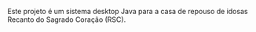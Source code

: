 <!-- Use this file para fornecer instruções customizadas ao Copilot. Para mais detalhes, visite https://code.visualstudio.com/docs/copilot/copilot-customization#_use-a-githubcopilotinstructionsmd-file -->

Este projeto é um sistema desktop Java para a casa de repouso de idosas Recanto do Sagrado Coração (RSC).
